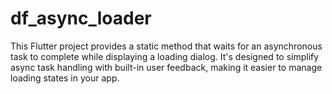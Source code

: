 # df_async_loader
This Flutter project provides a static method that waits for an asynchronous task to complete while displaying a loading dialog. It's designed to simplify async task handling with built-in user feedback, making it easier to manage loading states in your app.
